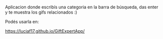 Aplicacion donde escribís una categoria en la barra de búsqueda, das enter y te muestra los gifs relacionados :)

Podés usarla en:

 https://luciaf17.github.io/GiftExpertApp/